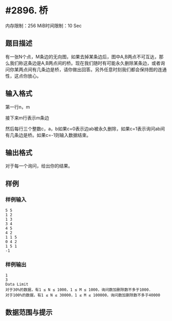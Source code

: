 # #2896. 桥

内存限制：256 MiB时间限制：10 Sec

## 题目描述

有一张N个点，M条边的无向图，如果去掉某条边后，图中A,B两点不可互达，那么我们称这条边是A,B两点间的桥。现在我们随时有可能永久删除某条边，或者询问你某两点间有几条边是桥，请你做出回答。另外任意时刻我们都会保持图的连通性，这点你放心。

## 输入格式

第一行n，m

接下来m行表示m条边

然后每行三个整数c，a，b如果c=0表示边ab被永久删除，如果c=1表示询问ab间有几条边是桥。如果c=-1则输入数据结束。

## 输出格式

对于每一个询问，给出你的结果。

## 样例

### 样例输入

    
    5 5
    1 2
    1 3
    3 4
    4 5
    4 2
    1 1 5
    0 4 2
    1 5 1
    -1
    
    

### 样例输出

    
    1
    3
    Data Limit
    对于30%的数据，有1 ≤ N ≤ 1000，1 ≤ M ≤ 1000，询问数加删除数不多于1000.
    对于100%的数据，有1 ≤ N ≤ 30000，1 ≤ M ≤ 100000，询问数加删除数不多于40000
     
    

## 数据范围与提示
